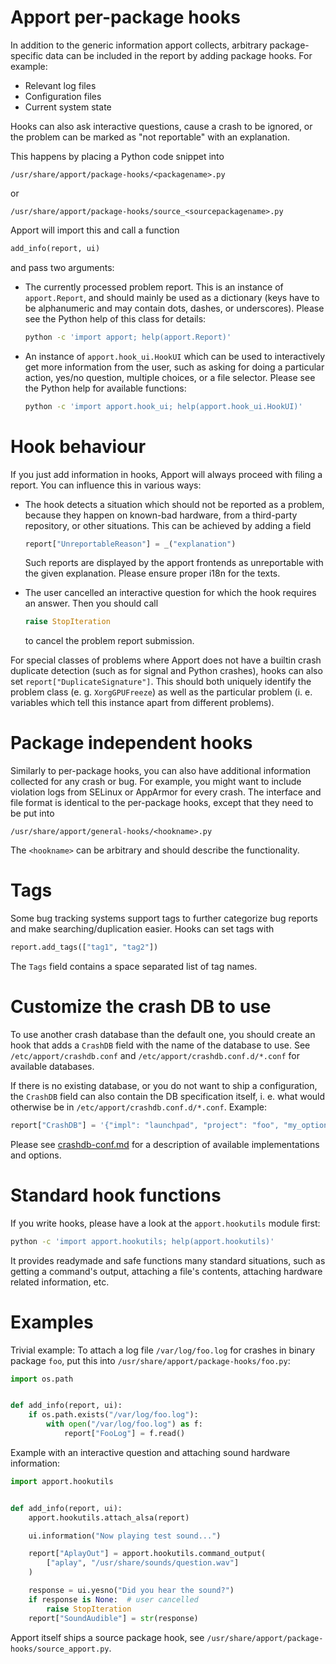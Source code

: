 Apport per-package hooks
========================

In addition to the generic information apport collects, arbitrary
package-specific data can be included in the report by adding package hooks.
For example:

 - Relevant log files
 - Configuration files
 - Current system state 

Hooks can also ask interactive questions, cause a crash to be ignored, or the
problem can be marked as "not reportable" with an explanation. 

This happens by placing a Python code snippet into

```
/usr/share/apport/package-hooks/<packagename>.py
```

or

```
/usr/share/apport/package-hooks/source_<sourcepackagename>.py
```

Apport will import this and call a function

```python
add_info(report, ui)
```

and pass two arguments:

 - The currently processed problem report. This is an instance of
   `apport.Report`, and should mainly be used as a dictionary (keys have to be
   alphanumeric and may contain dots, dashes, or underscores). Please see the
   Python help of this class for details:

   ```sh
   python -c 'import apport; help(apport.Report)'
   ```

 - An instance of `apport.hook_ui.HookUI` which can be used to interactively get
   more information from the user, such as asking for doing a particular action,
   yes/no question, multiple choices, or a file selector. Please see the Python
   help for available functions:

   ```sh
   python -c 'import apport.hook_ui; help(apport.hook_ui.HookUI)'
   ```

Hook behaviour
==============

If you just add information in hooks, Apport will always proceed with filing
a report. You can influence this in various ways:

 * The hook detects a situation which should not be reported as a problem,
   because they happen on known-bad hardware, from a third-party repository, or
   other situations. This can be achieved by adding a field

   ```python
   report["UnreportableReason"] = _("explanation")
   ```

   Such reports are displayed by the apport frontends as unreportable with the
   given explanation. Please ensure proper i18n for the texts.

 * The user cancelled an interactive question for which the hook requires an
   answer. Then you should call

   ```python
   raise StopIteration
   ```

   to cancel the problem report submission.

For special classes of problems where Apport does not have a builtin crash
duplicate detection (such as for signal and Python crashes), hooks can also set
`report["DuplicateSignature"]`. This should both uniquely identify the problem
class (e. g. `XorgGPUFreeze`) as well as the particular problem (i. e.
variables which tell this instance apart from different problems).

Package independent hooks
=========================

Similarly to per-package hooks, you can also have additional
information collected for any crash or bug. For example, you might
want to include violation logs from SELinux or AppArmor for every
crash. The interface and file format is identical to the per-package
hooks, except that they need to be put into

```
/usr/share/apport/general-hooks/<hookname>.py
```

The `<hookname>` can be arbitrary and should describe the functionality.

Tags
====

Some bug tracking systems support tags to further categorize bug reports and
make searching/duplication easier. Hooks can set tags with

```python
report.add_tags(["tag1", "tag2"])
```

The `Tags` field contains a space separated list of tag names.

Customize the crash DB to use
=============================

To use another crash database than the default one, you should create
an hook that adds a `CrashDB` field with the name of the database to
use. See `/etc/apport/crashdb.conf` and
`/etc/apport/crashdb.conf.d/*.conf` for available databases.

If there is no existing database, or you do not want to ship a configuration,
the `CrashDB` field can also contain the DB specification itself, i. e. what
would otherwise be in `/etc/apport/crashdb.conf.d/*.conf`. Example:

```python
report["CrashDB"] = '{"impl": "launchpad", "project": "foo", "my_option": "1"}'
```

Please see [crashdb-conf.md](./crashdb-conf.md) for a description of available
implementations and options.

Standard hook functions
=======================

If you write hooks, please have a look at the `apport.hookutils`
module first: 

```sh
python -c 'import apport.hookutils; help(apport.hookutils)'
```

It provides readymade and safe functions many standard situations, 
such as getting a command's output, attaching a file's contents, 
attaching hardware related information, etc.

Examples
========

Trivial example: To attach a log file `/var/log/foo.log` for crashes in
binary package `foo`, put this into `/usr/share/apport/package-hooks/foo.py`:

```python
import os.path


def add_info(report, ui):
    if os.path.exists("/var/log/foo.log"):
        with open("/var/log/foo.log") as f:
            report["FooLog"] = f.read()
```


Example with an interactive question and attaching sound hardware information:

```python
import apport.hookutils


def add_info(report, ui):
    apport.hookutils.attach_alsa(report)

    ui.information("Now playing test sound...")

    report["AplayOut"] = apport.hookutils.command_output(
        ["aplay", "/usr/share/sounds/question.wav"]
    )

    response = ui.yesno("Did you hear the sound?")
    if response is None:  # user cancelled
        raise StopIteration
    report["SoundAudible"] = str(response)
```

Apport itself ships a source package hook, see
`/usr/share/apport/package-hooks/source_apport.py`.
